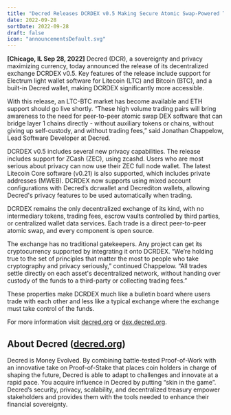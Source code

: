```yaml
---
title: "Decred Releases DCRDEX v0.5 Making Secure Atomic Swap-Powered Trades More Accessible"
date: 2022-09-28
sortDate: 2022-09-28
draft: false
icon: "announcementsDefault.svg"
---
```


**[Chicago, IL Sep 28, 2022]** Decred (DCR), a sovereignty and privacy
maximizing currency, today announced the release of its decentralized exchange
DCRDEX v0.5. Key features of the release include support for Electrum light
wallet software for Litecoin (LTC) and Bitcoin (BTC), and a built-in Decred
wallet, making DCRDEX significantly more accessible.

With this release, an LTC-BTC market has become available and ETH support should
go live shortly. “These high volume trading pairs will bring awareness to the
need for peer-to-peer atomic swap DEX software that can bridge layer 1 chains
directly - without auxiliary tokens or chains, without giving up self-custody,
and without trading fees,” said Jonathan Chappelow, Lead Software Developer at
Decred.

DCRDEX v0.5 includes several new privacy capabilities. The release includes
support for ZCash (ZEC), using zcashd. Users who are most serious about privacy
can now use their ZEC full node wallet. The latest Litecoin Core software
(v0.21) is also supported, which includes private addresses (MWEB). DCRDEX now
supports using mixed account configurations with Decred’s dcrwallet and
Decrediton wallets, allowing Decred's privacy features to be used automatically
when trading.

DCRDEX remains the only decentralized exchange of its kind, with no intermediary
tokens, trading fees, escrow vaults controlled by third parties, or centralized
wallet data services. Each trade is a direct peer-to-peer atomic swap, and every
component is open source.

The exchange has no traditional gatekeepers. Any project can get its
cryptocurrency supported by integrating it onto DCRDEX. “We’re holding true to
the set of principles that matter the most to people who take cryptography and
privacy seriously,” continued Chappelow. “All trades settle directly on each
asset's decentralized network, without handing over custody of the funds to a
third-party or collecting trading fees.”

These properties make DCRDEX much like a bulletin board where users trade with
each other and less like a typical exchange where the exchange must take control
of the funds.

For more information visit [decred.org](https://decred.org/) or
[dex.decred.org](https://dex.decred.org/).

## About Decred ([decred.org](https://decred.org))

Decred is Money Evolved. By combining battle-tested Proof-of-Work with an
innovative take on Proof-of-Stake that places coin holders in charge of shaping
the future, Decred is able to adapt to challenges and innovate at a rapid pace.
You acquire influence in Decred by putting “skin in the game”. Decred’s
security, privacy, scalability, and decentralized treasury empower stakeholders
and provides them with the tools needed to enhance their financial sovereignty.